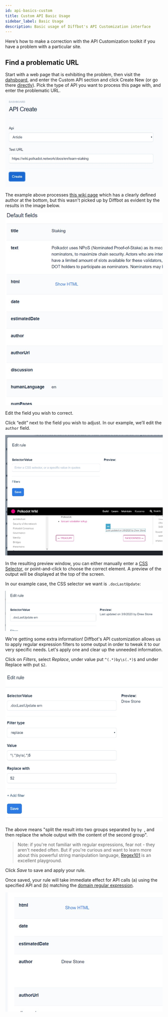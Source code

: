 ```yaml
---
id: api-basics-custom
title: Custom API Basic Usage
sidebar_label: Basic Usage
description: Basic usage of Diffbot's API Customization interface
---
```


Here’s how to make a correction with the API Customization toolkit if you have a problem with a particular site.

## Find a problematic URL

Start with a web page that is exhibiting the problem, then visit the [dahsboard](https://app.diffbot.com), and enter the Custom API section and click Create New (or go there [directly](https://app.diffbot.com/custom/create/)). Pick the type of API you want to process this page with, and enter the problematic URL.

![Creating a new API and entering a link into the Test URL field](/img/custom-api-tut/01.jpg)

The example above processes [this wiki page](https://wiki.polkadot.network/docs/en/learn-staking) which has a clearly defined author at the bottom, but this wasn't picked up by Diffbot as evident by the results in the image below.

![Author is missing from extraction](/img/custom-api-tut/02.jpg)

Edit the field you wish to correct.

Click “edit” next to the field you wish to adjust. In our example, we’ll edit the `author` field.

![Edit field popup with preview window](/img/custom-api-tut/03.jpg)

In the resulting preview window, you can either manually enter a [CSS Selector](https://www.w3schools.com/cssref/css_selectors.asp), or point-and-click to choose the correct element. A preview of the output will be displayed at the top of the screen.

In our example case, the CSS selector we want is `.docLastUpdate`:

![Selector is producing a result](/img/custom-api-tut/04.jpg)

We're getting some extra information! Diffbot's API customization allows us to apply regular expression filters to some output in order to tweak it to our very specific needs. Let's apply one and clear up the unneeded information.

Click on _Filters_, select _Replace_, under value put `^(.*)by\s(.*)$` and under Replace with put `$2`.

![Regular expression filter applied](/img/custom-api-tut/05.jpg)

The above means "split the result into two groups separated by `by `, and then replace the whole output with the content of the second group".

> Note: if you're not familiar with regular expressions, fear not - they aren't needed often. But if you're curious and want to learn more about this powerful string manipulation language, [Regex101](https://regex101.com) is an excellent playground.

Click _Save_ to save and apply your rule.

Once saved, your rule will take immediate effect for API calls (a) using the specified API and (b) matching the [domain regular expression](guides-domain-regex).

![Accurate result given by modified API](/img/custom-api-tut/06.jpg)